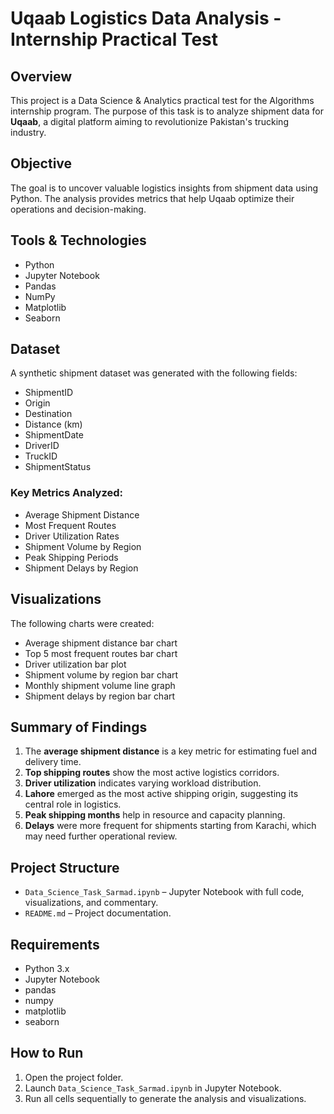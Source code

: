 # Uqaab Logistics Data Analysis - Internship Practical Test

## Overview
This project is a Data Science & Analytics practical test for the Algorithms internship program. The purpose of this task is to analyze shipment data for **Uqaab**, a digital platform aiming to revolutionize Pakistan's trucking industry.

## Objective
The goal is to uncover valuable logistics insights from shipment data using Python. The analysis provides metrics that help Uqaab optimize their operations and decision-making.

## Tools & Technologies
- Python
- Jupyter Notebook
- Pandas
- NumPy
- Matplotlib
- Seaborn

## Dataset
A synthetic shipment dataset was generated with the following fields:
- ShipmentID
- Origin
- Destination
- Distance (km)
- ShipmentDate
- DriverID
- TruckID
- ShipmentStatus

### Key Metrics Analyzed:
- Average Shipment Distance
- Most Frequent Routes
- Driver Utilization Rates
- Shipment Volume by Region
- Peak Shipping Periods
- Shipment Delays by Region

## Visualizations
The following charts were created:
- Average shipment distance bar chart
- Top 5 most frequent routes bar chart
- Driver utilization bar plot
- Shipment volume by region bar chart
- Monthly shipment volume line graph
- Shipment delays by region bar chart

## Summary of Findings
1. The **average shipment distance** is a key metric for estimating fuel and delivery time.
2. **Top shipping routes** show the most active logistics corridors.
3. **Driver utilization** indicates varying workload distribution.
4. **Lahore** emerged as the most active shipping origin, suggesting its central role in logistics.
5. **Peak shipping months** help in resource and capacity planning.
6. **Delays** were more frequent for shipments starting from Karachi, which may need further operational review.

## Project Structure
- `Data_Science_Task_Sarmad.ipynb` – Jupyter Notebook with full code, visualizations, and commentary.
- `README.md` – Project documentation.

## Requirements
- Python 3.x
- Jupyter Notebook
- pandas
- numpy
- matplotlib
- seaborn

## How to Run
1. Open the project folder.
2. Launch `Data_Science_Task_Sarmad.ipynb` in Jupyter Notebook.
3. Run all cells sequentially to generate the analysis and visualizations.
